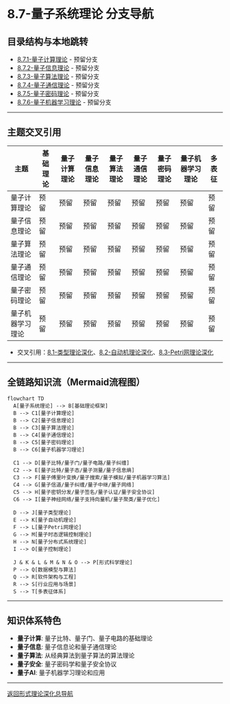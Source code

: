# 8.7-量子系统理论 分支导航

## 目录结构与本地跳转
- [8.7.1-量子计算理论](8.7.1-量子计算理论.md) - 预留分支
- [8.7.2-量子信息理论](8.7.2-量子信息理论.md) - 预留分支
- [8.7.3-量子算法理论](8.7.3-量子算法理论.md) - 预留分支
- [8.7.4-量子通信理论](8.7.4-量子通信理论.md) - 预留分支
- [8.7.5-量子密码理论](8.7.5-量子密码理论.md) - 预留分支
- [8.7.6-量子机器学习理论](8.7.6-量子机器学习理论.md) - 预留分支

---

## 主题交叉引用
| 主题      | 基础理论 | 量子计算理论 | 量子信息理论 | 量子算法理论 | 量子通信理论 | 量子密码理论 | 量子机器学习理论 | 多表征 |
|-----------|----------|--------------|--------------|--------------|--------------|--------------|------------------|--------|
| 量子计算理论| 预留     | 预留         | 预留         | 预留         | 预留         | 预留         | 预留             | 预留   |
| 量子信息理论| 预留     | 预留         | 预留         | 预留         | 预留         | 预留         | 预留             | 预留   |
| 量子算法理论| 预留     | 预留         | 预留         | 预留         | 预留         | 预留         | 预留             | 预留   |
| 量子通信理论| 预留     | 预留         | 预留         | 预留         | 预留         | 预留         | 预留             | 预留   |
| 量子密码理论| 预留     | 预留         | 预留         | 预留         | 预留         | 预留         | 预留             | 预留   |
| 量子机器学习理论| 预留   | 预留         | 预留         | 预留         | 预留         | 预留         | 预留             | 预留   |

- 交叉引用：[8.1-类型理论深化](../8.1-类型理论深化/README.md)、[8.2-自动机理论深化](../8.2-自动机理论深化/README.md)、[8.3-Petri网理论深化](../8.3-Petri网理论深化/README.md)

---

## 全链路知识流（Mermaid流程图）
```mermaid
flowchart TD
  A[量子系统理论] --> B[基础理论框架]
  B --> C1[量子计算理论]
  B --> C2[量子信息理论]
  B --> C3[量子算法理论]
  B --> C4[量子通信理论]
  B --> C5[量子密码理论]
  B --> C6[量子机器学习理论]
  
  C1 --> D[量子比特/量子门/量子电路/量子纠缠]
  C2 --> E[量子比特/量子态/量子测量/量子信息熵]
  C3 --> F[量子傅里叶变换/量子搜索/量子模拟/量子机器学习算法]
  C4 --> G[量子信道/量子纠缠/量子中继/量子网络]
  C5 --> H[量子密钥分发/量子签名/量子认证/量子安全协议]
  C6 --> I[量子神经网络/量子支持向量机/量子聚类/量子优化]
  
  D --> J[量子类型理论]
  E --> K[量子自动机理论]
  F --> L[量子Petri网理论]
  G --> M[量子时态逻辑控制理论]
  H --> N[量子分布式系统理论]
  I --> O[量子控制理论]
  
  J & K & L & M & N & O --> P[形式科学理论]
  P --> Q[数据模型与算法]
  Q --> R[软件架构与工程]
  R --> S[行业应用与场景]
  S --> T[多表征体系]
```

---

## 知识体系特色
- **量子计算**: 量子比特、量子门、量子电路的基础理论
- **量子信息**: 量子信息论和量子通信理论
- **量子算法**: 从经典算法到量子算法的算法理论
- **量子安全**: 量子密码学和量子安全协议
- **量子AI**: 量子机器学习理论和应用

---

[返回形式理论深化总导航](../README.md) 